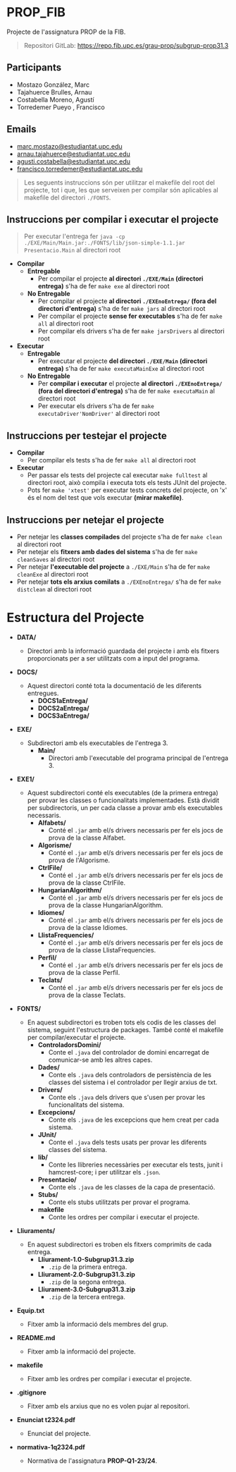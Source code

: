 # PROP_FIB
Projecte de l'assignatura PROP de la FIB.

> Repositori GitLab: https://repo.fib.upc.es/grau-prop/subgrup-prop31.3

## Participants
- Mostazo González, Marc
- Tajahuerce Brulles, Arnau
- Costabella Moreno, Agustí
- Torredemer Pueyo , Francisco

## Emails
- marc.mostazo@estudiantat.upc.edu
- arnau.tajahuerce@estudiantat.upc.edu
- agusti.costabella@estudiantat.upc.edu
- francisco.torredemer@estudiantat.upc.edu

> Les seguents instruccions són per utilitzar el makefile del root del projecte, tot i que, les que serveixen per compilar són aplicables al makefile del directori `./FONTS`.
## Instruccions per compilar i executar el projecte
> Per executar l'entrega fer `java -cp ./EXE/Main/Main.jar:./FONTS/lib/json-simple-1.1.jar Presentacio.Main` al directori root
- **Compilar**
  - **Entregable**
    - Per compilar el projecte **al directori `./EXE/Main` (directori entrega)** s'ha de fer `make exe` al directori root
  - **No Entregable**
    - Per compilar el projecte **al directori `./EXEnoEntrega/` (fora del directori d'entrega)** s'ha de fer `make jars` al directori root
    - Per compilar el projecte **sense fer executables** s'ha de fer `make all` al directori root
    - Per compilar els drivers s'ha de fer `make jarsDrivers` al directori root
- **Executar**
  - **Entregable** 
    - Per executar el projecte **del directori `./EXE/Main` (directori entrega)** s'ha de fer `make executaMainExe` al directori root
  - **No Entregable**
    - Per **compilar i executar** el projecte **al directori `./EXEnoEntrega/`  (fora del directori d'entrega)** s'ha de fer `make executaMain` al directori root
    - Per executar els drivers s'ha de fer `make executaDriver'NomDriver'` al directori root

## Instruccions per testejar el projecte
- **Compilar**
  - Per compilar els tests s'ha de fer `make all` al directori root
- **Executar**
  - Per passar els tests del projecte cal executar `make fulltest` al directori root, això compila i executa tots els tests JUnit del projecte.
  - Pots fer `make 'xtest'` per executar tests concrets del projecte, on 'x' és el nom del test que vols executar **(mirar makefile)**.


## Instruccions per netejar el projecte
  - Per netejar les **classes compilades** del projecte s'ha de fer `make clean` al directori root
  - Per netejar els **fitxers amb dades del sistema** s'ha de fer `make cleanSaves` al directori root
  - Per netejar **l'executable del projecte** a `./EXE/Main` s'ha de fer `make cleanExe` al directori root
  - Per netejar **tots els arxius comilats** a `./EXEnoEntrega/` s'ha de fer `make distclean` al directori root

# Estructura del Projecte

- **DATA/**
    - Directori amb la informació guardada del projecte i amb els fitxers proporcionats per a ser utilitzats com a input del programa.

- **DOCS/**
    - Aquest directori conté tota la documentació de les diferents entregues.
        - **DOCS1aEntrega/**
        - **DOCS2aEntrega/**
        - **DOCS3aEntrega/**

- **EXE/**
    - Subdirectori amb els executables de l'entrega 3.
        - **Main/**
            - Directori amb l'executable del programa principal de l'entrega 3.

- **EXE1/**
    - Aquest subdirectori conté els executables (de la primera entrega) per provar les classes o funcionalitats implementades. Està dividit per subdirectoris, un per cada classe a provar amb els executables necessaris.
        - **Alfabets/**
            - Conté el `.jar` amb el/s drivers necessaris per fer els jocs de prova de la classe Alfabet.
        - **Algorisme/**
            - Conté el `.jar` amb el/s drivers necessaris per fer els jocs de prova de l'Algorisme.
        - **CtrlFile/**
            - Conté el `.jar` amb el/s drivers necessaris per fer els jocs de prova de la classe CtrlFile.
        - **HungarianAlgorithm/**
            - Conté el `.jar` amb el/s drivers necessaris per fer els jocs de prova de la classe HungarianAlgorithm.
        - **Idiomes/**
            - Conté el `.jar` amb el/s drivers necessaris per fer els jocs de prova de la classe Idiomes.
        - **LlistaFrequencies/**
            - Conté el `.jar` amb el/s drivers necessaris per fer els jocs de prova de la classe LlistaFrequencies.
        - **Perfil/**
            - Conté el `.jar` amb el/s drivers necessaris per fer els jocs de prova de la classe Perfil.
        - **Teclats/**
            - Conté el `.jar` amb el/s drivers necessaris per fer els jocs de prova de la classe Teclats.

- **FONTS/**
    - En aquest subdirectori es troben tots els codis de les classes del sistema, seguint l'estructura de packages. També conté el makefile per compilar/executar el projecte.
        - **ControladorsDomini/**
            - Conte el `.java` del controlador de domini encarregat de comunicar-se amb les altres capes.
        - **Dades/**
            - Conte els `.java` dels controladors de persistència de les classes del sistema i el controlador per llegir arxius de txt.
        - **Drivers/**
            - Conte els `.java` dels drivers que s'usen per provar les funcionalitats del sistema.
        - **Excepcions/**
            - Conte els `.java` de les excepcions que hem creat per cada sistema.
        - **JUnit/**
            - Conte el `.java` dels tests usats per provar les diferents classes del sistema.
        - **lib/**
            - Conte les llibreries necessàries per executar els tests, junit i hamcrest-core; i per utilitzar els `.json`.
        - **Presentacio/**
            - Conte els `.java` de les classes de la capa de presentació.
        - **Stubs/**
            - Conte els stubs utilitzats per provar el programa.
        - **makefile**
            - Conte les ordres per compilar i executar el projecte.

- **Lliuraments/**
  - En aquest subdirectori es troben els fitxers comprimits de cada entrega.
    - **Lliurament-1.0-Subgrup31.3.zip**
        - `.zip` de la primera entrega.
    - **Lliurament-2.0-Subgrup31.3.zip**
        - `.zip` de la segona entrega.
    - **Lliurament-3.0-Subgrup31.3.zip**
        - `.zip` de la tercera entrega.

- **Equip.txt**
  - Fitxer amb la informació dels membres del grup.
- **README.md**
  - Fitxer amb la informació del projecte.
- **makefile**
  - Fitxer amb les ordres per compilar i executar el projecte.
- **.gitignore**
  - Fitxer amb els arxius que no es volen pujar al repositori.
- **Enunciat t2324.pdf**
  - Enunciat del projecte.
- **normativa-1q2324.pdf**
  - Normativa de l'assignatura **PROP-Q1-23/24**.